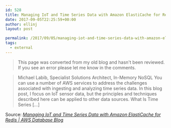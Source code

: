 ```yaml
---
id: 528
title: Managing IoT and Time Series Data with Amazon ElastiCache for Redis | AWS Database Blog
date: 2017-09-05T22:25:59+00:00
author: ellinj
layout: post

permalink: /2017/09/05/managing-iot-and-time-series-data-with-amazon-elasticache-for-redis-aws-database-blog/
tags:
  - external
---
```


>This page was converted from my old blog and hasn't been reviewed. If you see an error please let me know in the comments.


> Michael Labib, Specialist Solutions Architect, In-Memory NoSQL You can use a number of AWS services to address the challenges associated with ingesting and analyzing time series data. In this blog post, I focus on IoT sensor data, but the principles and techniques described here can be applied to other data sources. What Is Time Series […]

Source: _[Managing IoT and Time Series Data with Amazon ElastiCache for Redis | AWS Database Blog](https://aws.amazon.com/blogs/database/managing-iot-and-time-series-data-with-amazon-elasticache-for-redis/)_